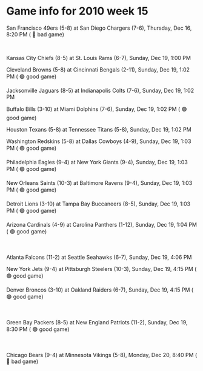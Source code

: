 # Game info for 2010 week 15

San Francisco 49ers (5-8) at San Diego Chargers (7-6), Thursday, Dec 16, 8:20 PM (	:red_circle: bad game)


<br/>

Kansas City Chiefs (8-5) at St. Louis Rams (6-7), Sunday, Dec 19, 1:00 PM

Cleveland Browns (5-8) at Cincinnati Bengals (2-11), Sunday, Dec 19, 1:02 PM (	:green_circle: good game)

Jacksonville Jaguars (8-5) at Indianapolis Colts (7-6), Sunday, Dec 19, 1:02 PM

Buffalo Bills (3-10) at Miami Dolphins (7-6), Sunday, Dec 19, 1:02 PM (	:green_circle: good game)

Houston Texans (5-8) at Tennessee Titans (5-8), Sunday, Dec 19, 1:02 PM

Washington Redskins (5-8) at Dallas Cowboys (4-9), Sunday, Dec 19, 1:03 PM (	:green_circle: good game)

Philadelphia Eagles (9-4) at New York Giants (9-4), Sunday, Dec 19, 1:03 PM (	:green_circle: good game)

New Orleans Saints (10-3) at Baltimore Ravens (9-4), Sunday, Dec 19, 1:03 PM (	:green_circle: good game)

Detroit Lions (3-10) at Tampa Bay Buccaneers (8-5), Sunday, Dec 19, 1:03 PM (	:green_circle: good game)

Arizona Cardinals (4-9) at Carolina Panthers (1-12), Sunday, Dec 19, 1:04 PM (	:green_circle: good game)


<br/>

Atlanta Falcons (11-2) at Seattle Seahawks (6-7), Sunday, Dec 19, 4:06 PM

New York Jets (9-4) at Pittsburgh Steelers (10-3), Sunday, Dec 19, 4:15 PM (	:green_circle: good game)

Denver Broncos (3-10) at Oakland Raiders (6-7), Sunday, Dec 19, 4:15 PM (	:green_circle: good game)


<br/>

Green Bay Packers (8-5) at New England Patriots (11-2), Sunday, Dec 19, 8:30 PM (	:green_circle: good game)


<br/>

Chicago Bears (9-4) at Minnesota Vikings (5-8), Monday, Dec 20, 8:40 PM (	:red_circle: bad game)

